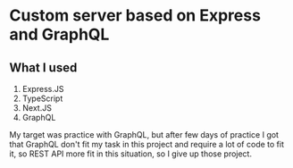 # Custom server based on Express and GraphQL

## What I used

1. Express.JS
2. TypeScript
3. Next.JS
4. GraphQL

My target was practice with GraphQL, but after few days of practice I got that GraphQL don't fit my task in this project and require a lot of code to fit it, so REST API more fit in this situation, so I give up those project.
